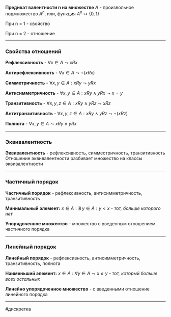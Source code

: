 **Предикат валентности n на множестве** $A$ - произвольное подмножество $A^n$, или, функция $A^n\mapsto\{0,1\}$

При n = 1 - свойство

При n = 2 - отношение

---
### Свойства отношений

**Рефлексивность** - $\forall x \in A \leadsto xRx$

**Антирефлексивность** - $\forall x \in A \leadsto \neg(xRx)$

**Симметричность** - $\forall x, y \in A: xRy \leadsto yRx$

**Антисимметричность** - $\forall x,y \in A: xRy \land yRx \leadsto x=y$

**Транзитивность** - $\forall x, y, z \in A: xRy \land yRz \leadsto xRz$

**Антитранзитивность** - $\forall x, y, z \in A: xRy \land yRz \leadsto \neg(xRz)$

**Полнота** - $\forall x,y \in A \leadsto xRy \lor yRx$

---
### Эквивалентность
**Эквивалентность** - рефлексивность, симместричность, транзитивность
Отношение эквивалентности разбивает множество на классы эквивалентности

---
### Частичный порядок
**Частичный порядок** - рефлексивность, антисимметричность, транзитивность

**Минимальный элемент:**  $x \in A: \nexists\; y \in A: y < x$
*- тот, больше которого нет*

**Упорядоченное множество** - множество с введенным отношением частичного порядка

---
### Линейный порядок
**Линейный порядок** - рефлексивность, антисимметричность, транзитивность, полнота

**Наименьший элемент:** $x \in A: \forall y \in A \leadsto x \leq y$
*- тот, который больше всех остальных*

**Линейно упорядоченное множество** - с введенными отношение линейного порядка

---

#дискретка 
